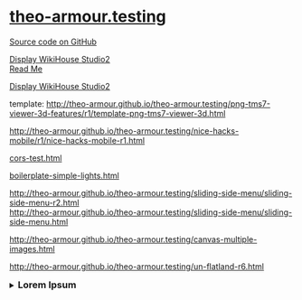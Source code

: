 [theo-armour.testing]( ./index.html )
===

<span style=display:none; >[View as web page]( http://theo-armour.github.io/theo-armour.testing/index.html "view the files as apps." ) <input value="<< You are here" size=15 style="font:bold 11pt monospace;border-width:0;" ></span>  

[Source code on GitHub]( https://github.com/theo-armour/theo-armour.testing )


[Display WikiHouse Studio2]( http://theo-armour.github.io/theo-armour.testing/display-wikihouse-studio2/latest/index.html )  
[Read Me]( ./index.html#./display-wikihouse-studio2/readme.md# )

[Display WikiHouse Studio2]( http://theo-armour.github.io/theo-armour.testing/display-wikihouse-mallet1/display-wikihouse-mallet1-r1.html )  

<!--
viewer: <http://theo-armour.github.io/theo-armour.testing/png-tms7-viewer-3d-features/r1/png-tms7-viewer-3d.html>  
-->
template: <http://theo-armour.github.io/theo-armour.testing/png-tms7-viewer-3d-features/r1/template-png-tms7-viewer-3d.html>  


<http://theo-armour.github.io/theo-armour.testing/nice-hacks-mobile/r1/nice-hacks-mobile-r1.html>  

[cors-test.html]( ./cors-test.html )

[boilerplate-simple-lights.html]( ./boilerplate-simple-lights.html )

<http://theo-armour.github.io/theo-armour.testing/sliding-side-menu/sliding-side-menu-r2.html>  
<http://theo-armour.github.io/theo-armour.testing/sliding-side-menu/sliding-side-menu.html>

<http://theo-armour.github.io/theo-armour.testing/canvas-multiple-images.html>

<http://theo-armour.github.io/theo-armour.testing/un-flatland-r6.html>

<details>
<summary><h3>Lorem Ipsum</h3></summary>

lorem ipsum, quia dolor sit, amet, consectetur, adipisci velit, sed quia non numquam eius modi tempora incidunt, ut labore et dolore magnam aliquam quaerat voluptatem. ut enim ad minima veniam, quis nostrum exercitationem ullam corporis suscipit laboriosam, nisi ut aliquid ex ea commodi consequatur? quis autem vel eum iure reprehenderit, qui in ea voluptate velit esse, quam nihil molestiae consequatur, vel illum, qui dolorem eum fugiat, quo voluptas nulla pariatur?
</details>


<style>h3 { display:inline; }</style>